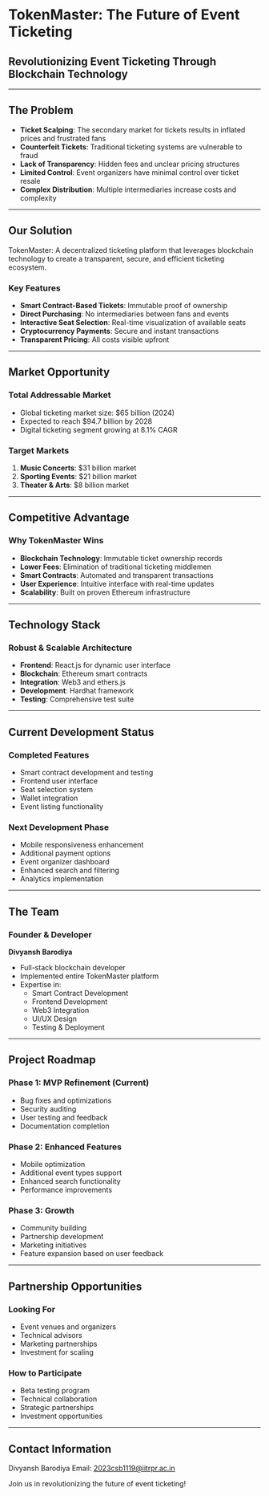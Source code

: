 # TokenMaster: The Future of Event Ticketing
## Revolutionizing Event Ticketing Through Blockchain Technology

---

## The Problem
* **Ticket Scalping**: The secondary market for tickets results in inflated prices and frustrated fans
* **Counterfeit Tickets**: Traditional ticketing systems are vulnerable to fraud
* **Lack of Transparency**: Hidden fees and unclear pricing structures
* **Limited Control**: Event organizers have minimal control over ticket resale
* **Complex Distribution**: Multiple intermediaries increase costs and complexity

---

## Our Solution
TokenMaster: A decentralized ticketing platform that leverages blockchain technology to create a transparent, secure, and efficient ticketing ecosystem.

### Key Features
* **Smart Contract-Based Tickets**: Immutable proof of ownership
* **Direct Purchasing**: No intermediaries between fans and events
* **Interactive Seat Selection**: Real-time visualization of available seats
* **Cryptocurrency Payments**: Secure and instant transactions
* **Transparent Pricing**: All costs visible upfront

---

## Market Opportunity

### Total Addressable Market
* Global ticketing market size: $65 billion (2024)
* Expected to reach $94.7 billion by 2028
* Digital ticketing segment growing at 8.1% CAGR

### Target Markets
1. **Music Concerts**: $31 billion market
2. **Sporting Events**: $21 billion market
3. **Theater & Arts**: $8 billion market

---

## Competitive Advantage

### Why TokenMaster Wins
* **Blockchain Technology**: Immutable ticket ownership records
* **Lower Fees**: Elimination of traditional ticketing middlemen
* **Smart Contracts**: Automated and transparent transactions
* **User Experience**: Intuitive interface with real-time updates
* **Scalability**: Built on proven Ethereum infrastructure

---

## Technology Stack

### Robust & Scalable Architecture
* **Frontend**: React.js for dynamic user interface
* **Blockchain**: Ethereum smart contracts
* **Integration**: Web3 and ethers.js
* **Development**: Hardhat framework
* **Testing**: Comprehensive test suite

---

## Current Development Status

### Completed Features
* Smart contract development and testing
* Frontend user interface
* Seat selection system
* Wallet integration
* Event listing functionality

### Next Development Phase
* Mobile responsiveness enhancement
* Additional payment options
* Event organizer dashboard
* Enhanced search and filtering
* Analytics implementation

---

## The Team

### Founder & Developer
**Divyansh Barodiya**
* Full-stack blockchain developer
* Implemented entire TokenMaster platform
* Expertise in:
  - Smart Contract Development
  - Frontend Development
  - Web3 Integration
  - UI/UX Design
  - Testing & Deployment

---

## Project Roadmap

### Phase 1: MVP Refinement (Current)
* Bug fixes and optimizations
* Security auditing
* User testing and feedback
* Documentation completion

### Phase 2: Enhanced Features
* Mobile optimization
* Additional event types support
* Enhanced search functionality
* Performance improvements

### Phase 3: Growth
* Community building
* Partnership development
* Marketing initiatives
* Feature expansion based on user feedback

---

## Partnership Opportunities

### Looking For
* Event venues and organizers
* Technical advisors
* Marketing partnerships
* Investment for scaling

### How to Participate
* Beta testing program
* Technical collaboration
* Strategic partnerships
* Investment opportunities

---

## Contact Information

Divyansh Barodiya
Email: 2023csb1119@iitrpr.ac.in

Join us in revolutionizing the future of event ticketing!
